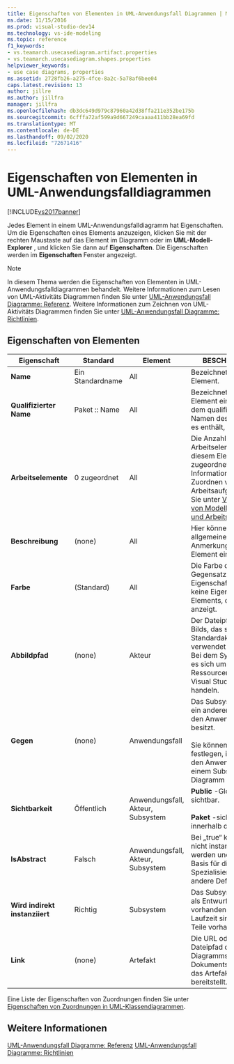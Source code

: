 ```yaml
---
title: Eigenschaften von Elementen in UML-Anwendungsfall Diagrammen | Microsoft-Dokumentation
ms.date: 11/15/2016
ms.prod: visual-studio-dev14
ms.technology: vs-ide-modeling
ms.topic: reference
f1_keywords:
- vs.teamarch.usecasediagram.artifact.properties
- vs.teamarch.usecasediagram.shapes.properties
helpviewer_keywords:
- use case diagrams, properties
ms.assetid: 2728fb26-a275-4fce-8a2c-5a78af6bee04
caps.latest.revision: 13
author: jillre
ms.author: jillfra
manager: jillfra
ms.openlocfilehash: db3dc649d979c87960a42d38ffa211e352be175b
ms.sourcegitcommit: 6cfffa72af599a9d667249caaaa411bb28ea69fd
ms.translationtype: MT
ms.contentlocale: de-DE
ms.lasthandoff: 09/02/2020
ms.locfileid: "72671416"
---
```

# <a name="properties-of-elements-on-uml-use-case-diagrams"></a>Eigenschaften von Elementen in UML-Anwendungsfalldiagrammen
[!INCLUDE[vs2017banner](../includes/vs2017banner.md)]

Jedes Element in einem UML-Anwendungsfalldiagramm hat Eigenschaften. Um die Eigenschaften eines Elements anzuzeigen, klicken Sie mit der rechten Maustaste auf das Element im Diagramm oder im **UML-Modell-Explorer** , und klicken Sie dann auf **Eigenschaften**. Die Eigenschaften werden im **Eigenschaften** Fenster angezeigt.

> [!NOTE]
> In diesem Thema werden die Eigenschaften von Elementen in UML-Anwendungsfalldiagrammen behandelt. Weitere Informationen zum Lesen von UML-Aktivitäts Diagrammen finden Sie unter [UML-Anwendungsfall Diagramme: Referenz](../modeling/uml-use-case-diagrams-reference.md). Weitere Informationen zum Zeichnen von UML-Aktivitäts Diagrammen finden Sie unter [UML-Anwendungsfall Diagramme: Richtlinien](../modeling/uml-use-case-diagrams-guidelines.md).

## <a name="properties-of-elements"></a>Eigenschaften von Elementen

|Eigenschaft|Standard|Element|BESCHREIBUNG|
|--------------|-------------|-------------|-----------------|
|**Name**|Ein Standardname|All|Bezeichnet das Element.|
|**Qualifizierter Name**|Paket :: Name|All|Bezeichnet das Element eindeutig. Mit dem qualifizierten Namen des Pakets, das es enthält, als Präfix.|
|**Arbeitselemente**|0 zugeordnet|All|Die Anzahl von Arbeitselemente, die diesem Element zugeordnet sind. Informationen zum Zuordnen von Arbeitsaufgaben finden Sie unter [Verknüpfen von Modellelementen und Arbeits Elementen](../modeling/link-model-elements-and-work-items.md).|
|**Beschreibung**|(none)|All|Hier können Sie allgemeine Anmerkungen zum Element eingeben.|
|**Farbe**|(Standard)|All|Die Farbe der Form. Im Gegensatz zu anderen Eigenschaften ist dies keine Eigenschaft des Elements, die die Form anzeigt.|
|**Abbildpfad**|(none)|Akteur|Der Dateipfad eines Bilds, das statt des Standardakteursymbols verwendet werden soll. Bei dem Symbol sollte es sich um eine Ressourcendatei im Visual Studio-Projekt handeln.|
|**Gegen**|(none)|Anwendungsfall|Das Subsystem oder ein anderer Typ, der den Anwendungsfall besitzt.<br /><br /> Sie können sie festlegen, indem Sie den Anwendungsfall in einem Subsystem im Diagramm platzieren.|
|**Sichtbarkeit**|Öffentlich|Anwendungsfall, Akteur, Subsystem|**Public** -Global sichtbar.<br /><br /> **Paket** -sichtbar innerhalb des Pakets.|
|**IsAbstract**|Falsch|Anwendungsfall, Akteur, Subsystem|Bei „true“ kann der Typ nicht instanziiert werden und dient als Basis für die Spezialisierung durch andere Definitionen.|
|**Wird indirekt instanziiert**|Richtig|Subsystem|Das Subsystem ist nur als Entwurfsartefakt vorhanden. Zur Laufzeit sind nur ihre Teile vorhanden.|
|**Link**|(none)|Artefakt|Die URL oder der Dateipfad des Diagramms oder Dokuments, zu dem das Artefakt einen Link bereitstellt.|

 Eine Liste der Eigenschaften von Zuordnungen finden Sie unter [Eigenschaften von Zuordnungen in UML-Klassendiagrammen](../modeling/properties-of-associations-on-uml-class-diagrams.md).

## <a name="see-also"></a>Weitere Informationen
 [UML-Anwendungsfall Diagramme: Referenz](../modeling/uml-use-case-diagrams-reference.md) [UML-Anwendungsfall Diagramme: Richtlinien](../modeling/uml-use-case-diagrams-guidelines.md)
